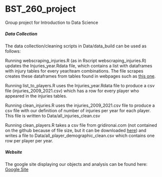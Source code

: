 # BST_260_project
Group project for Introduction to Data Science

##### Data Collection
The data collection/cleaning scripts in Data/data_build can be used as follows:

Running webscraping_injuries.R (as in Rscript webscraping_injuries.R) updates the Injuries_year.Rdata file, which contains a list with dataframes with injury tables for every year/team combinations. The file scrapes creates these dataframes from tables found in webpages such as [this one](https://www.pro-football-reference.com/teams/buf/2021_injuries.htm).

Running list_to_players.R uses the Injuries_year.Rdata file to produce a csv file (injuries_2009_2021.csv) which has a row for every player who appeared in the injuries tables. 

Running clean_injuries.R uses the injuries_2009_2021.csv file to produce a csv file with our definition of number of injuries per year for each player. This file is written to Data/all_injuries_clean.csv

Running clean_players.R takes a csv file from gridironai.com (not contained on the github because of file size, but it can be downloaded [here](https://drive.google.com/drive/u/0/folders/1KTcoZRtcylZRc9rZk9zfA4PwJon-xtwB)) and writes a file to Data/all_player_demographic_clean.csv which contains one row per player per year. 




##### Website
The google site displaying our objects and analysis can be found here: [Google Site](https://sites.google.com/view/bst260groupprojectkntailgaters/home)
